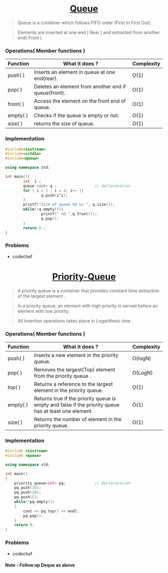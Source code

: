 <h1 align="center"><a href="#"> Queue </a></h1>

> Queue is a container which follows FIFO  order (First In First Out).

> Elements are inserted at one end (  Rear  ) and extracted from another end( Front )

### Operations( Member functions )

| <center>Function </center>    | <center>What it does ?</center>  | <center>Complexity</center>  |
| :------------- | :------------- | :------------- |
| <a>push( )</a>        | Inserts an element in queue at one end(rear).       | O(1)
| <a>pop( )</a>     | Deletes an element from another end if queue(front).       | O(1)
| <a>front( ) </a>    | Access the element on the front end of queue.       | O(1)
| <a>empty( ) </a>       | Checks if the queue is empty or not.       | O(1)
| <a>size( ) </a>      | returns the size of queue.       | O(1)


### Implementation

```C++
#include<iostream>
#include<cstdio>
#include<queue>           

using namespace std;

int main(){
        int  i ;
        queue <int> q ;                 // declaratation
        for ( i = 1 ; i < 4; i++ ){
                q.push(i*i);
        }
        printf("Size of queue %d \n ", q.size());
        while(!q.empty()){
                printf(" %d ",q.front());
                q.pop();
        }
        return 0 ;
}
```

### Problems

 * codechef


<h1 align="center" ><a href="#"> Priority-Queue </a></h1>

> A priority queue is a container that provides constant time extraction of the largest element .

> In a priority queue, an element with high priority is served before an element with low priority.

> All insertion operations takes place in Logarithmic time .

### Operations( Member functions )

| <center>Function </center>    | <center>What it does ?</center>  | <center>Complexity</center>  |
| :------------- | :------------- | :------------- |
| <a>push( )</a>        | Inserts a new element in the priority queue.       | O(logN)
| <a>pop( )</a>     | Removes the largest(Top) element from the priority queue .       | O(LogN)
| <a>top( ) </a>    | Returns a reference to the largest element in the priority queue.       | O(1)
| <a>empty( ) </a>       |  Returns true if the priority queue is empty and false if the priority queue has at least one element       | O(1)
| <a>size( ) </a>      | Returns the number of element in the priority queue.       | O(1)



### Implementation

```C++
#include <iostream>
#include <queue>

using namespace std;

int main()
{
    priority_queue<int> pq;             // declaratation
    pq.push(10);
    pq.push(20);
    pq.push(5);
    while(!pq.empty())
    {
        cout << pq.top() << endl;
        pq.pop();
    }
    return 0;
}
```

### Problems
 * codechef


#### Note - Follow up Deque as above
